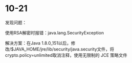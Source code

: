 

# 10-21

发现问题：

使用RSA解密时报错：java.lang.SecurityException

解决方案：在Java 1.8.0_151以后，修改/$JAVA_HOME/jre/lib/security/java.security文件，将crypto.policy=unlimited取消注释，使用无限制的 JCE 策略文件